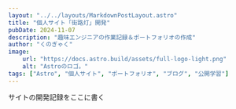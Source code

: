 ```yaml
---
layout: "../../layouts/MarkdownPostLayout.astro"
title: "個人サイト「街路灯」開発"
pubDate: 2024-11-07
description: "趣味エンジニアの作業記録＆ポートフォリオの作成"
author: "くのぎゃく"
image:
    url: "https://docs.astro.build/assets/full-logo-light.png"
    alt: "Astroのロゴ。"
tags: ["Astro", "個人サイト", "ポートフォリオ", "ブログ", "公開学習"]
---
```


サイトの開発記録をここに書く
